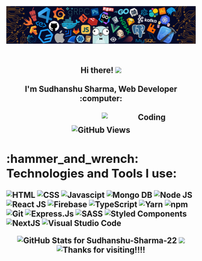 

<img src ="./githubimg.png" alt ="banner" />
<h2 align="Center">
 <abc>
  <br>Hi there! <img src="https://pic.funnygifsbox.com/uploads/2020/01/funnygifsbox.com-2020-01-14-13-40-11-1.gif" width="69"><br>
  <br> I'm Sudhanshu Sharma, Web Developer :computer:<br>
  <br>
  <img align="right" alt="Coding" width="250" src="https://cdn.dribbble.com/users/1162077/screenshots/3848914/programmer.gif">
  <h3 align="center"></h3>

![GitHub Views](https://komarev.com/ghpvc/?username=Sudhanshu-Sharma-22&color=0e75b6)
  
<h2 align="left">:hammer_and_wrench: Technologies and Tools I use:</h2>
<p align="left" >
  <img title="HTML-5" alt="HTML" src="https://img.shields.io/badge/HTML5-E34F26?style=for-the-badge&logo=html5&logoColor=white" />
  <img title="CSS-3" alt="CSS" src="https://img.shields.io/badge/CSS3-1572B6?style=for-the-badge&logo=css3&logoColor=white" />
  <img title="JavaScript" alt="Javascipt" src="https://img.shields.io/badge/Javascript-F7DF1E?style=for-the-badge&logo=javascript&logoColor=black" />
  <img title="MongoDb" alt="Mongo DB" src="https://img.shields.io/badge/MongoDB-4EA94B?style=for-the-badge&logo=mongodb&logoColor=white" />
  <img title="NodeJS" alt="Node JS" src="https://img.shields.io/badge/Node.js-339933?style=for-the-badge&logo=nodedotjs&logoColor=white" />
  <img title="ReactJS" alt="React JS" src="https://img.shields.io/badge/React-20232A?style=for-the-badge&logo=react&logoColor=61DAFB" />
  <img title="Firebase" alt="Firebase" src="https://img.shields.io/badge/firebase-ffca28?style=for-the-badge&logo=firebase&logoColor=black" />
  <img title="TypeScript" alt"TypeScript" src="https://img.shields.io/badge/TypeScript-007ACC?style=for-the-badge&logo=typescript&logoColor=white" />
  <img title="Yarn" alt="Yarn" src="https://img.shields.io/badge/Yarn-2C8EBB?style=for-the-badge&logo=yarn&logoColor=white" />
  <img title="npm" alt="npm" src="https://img.shields.io/badge/npm-CB3837?style=for-the-badge&logo=npm&logoColor=white" />
  <img title="Git" alt="Git" src="https://img.shields.io/badge/Git-F05032?style=for-the-badge&logo=git&logoColor=white" />
  <img title="Express.Js" alt="Express.Js" src="https://img.shields.io/badge/Express.js-000000?style=for-the-badge&logo=express&logoColor=white" />
  <img title="SASS" alt="SASS" src="https://img.shields.io/badge/Sass-CC6699?style=for-the-badge&logo=sass&logoColor=white" />
  <img title="Styled Components" alt="Styled Components" src="https://img.shields.io/badge/styled--components-DB7093?style=for-the-badge&logo=styled-components&logoColor=white" />
  <img title="NextJS" alt="NextJS" src="https://img.shields.io/badge/next.js-000000?style=for-the-badge&logo=nextdotjs&logoColor=white" />
  <img title="VS Code" alt="Visual Studio Code" src="https://img.shields.io/badge/Visual_Studio_Code-0078D4?style=for-the-badge&logo=visual%20studio%20code&logoColor=white" />
    </p>
<img src="https://github-readme-stats.vercel.app/api?username=Sudhanshu-Sharma-22&show_icons=true&include_all_commits=true&count_private=true&theme=jolly&layout=compact" alt="GitHub Stats for Sudhanshu-Sharma-22" width="400">
<img src="https://github-readme-streak-stats.herokuapp.com?user=Sudhanshu-Sharma-22&theme=jolly" width="400">
  

<img height="100" alt="Thanks for visiting!!!!" width="80%" src="https://github.com/dibyendu415/dibyendu415/blob/master/marquee.svg" />
<!-- 
<p align="center"> 
  Visitor count<br>
  <img src="https://profile-counter.glitch.me/Sudhanshu-Sharma-22/count.svg" /> -->
